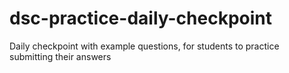 # dsc-practice-daily-checkpoint
Daily checkpoint with example questions, for students to practice submitting their answers
